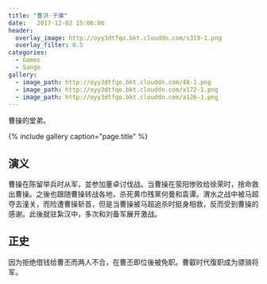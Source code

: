 ```yaml
---
title: "曹洪·子廉"
date:   2017-12-02 15:06:06
header:
  overlay_image: http://oyy3dtfqo.bkt.clouddn.com/s319-1.png
  overlay_filter: 0.5
categories:
  - Games
  - Sango
gallery:
  - image_path: http://oyy3dtfqo.bkt.clouddn.com/48-1.png
  - image_path: http://oyy3dtfqo.bkt.clouddn.com/a172-1.png
  - image_path: http://oyy3dtfqo.bkt.clouddn.com/a126-1.png
---
```


曹操的堂弟。

{% include gallery caption="page.title" %}

## 演义

曹操在陈留举兵时从军，並参加董卓讨伐战。当曹操在荥阳惨败给徐荣时，捨命救出曹操。之後也跟随曹操转战各地，杀死黄巾残黨何曼和袁谭。渭水之战中被马超夺去潼关，而险遭曹操斩首，但是当曹操被马超追杀时挺身相救，反而受到曹操的感谢。此後就驻紮汉中，多次和刘备军展开激战。

## 正史

因为拒绝借钱给曹丕而两人不合，在曹丕即位後被免职。曹叡时代復职成为骠骑将军。
